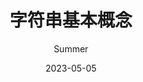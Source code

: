 ---
# 这是文章的标题
title: 字符串基本概念
# 这是侧边栏的顺序
order: 1
# 设置作者
author: Summer
# 设置写作时间
date: 2023-05-05
# 一个页面可以有多个分类
category:
  - 算法题解
# 一个页面可以有多个标签
tag:
  - 字符串
---